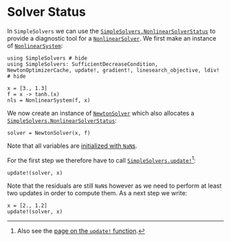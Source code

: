 # Solver Status

In `SimpleSolvers` we can use the [`SimpleSolvers.NonlinearSolverStatus`](@ref) to provide a diagnostic tool for a [`NonlinearSolver`](@ref). We first make an instance of [`NonlinearSystem`](@ref):

```@example status
using SimpleSolvers # hide
using SimpleSolvers: SufficientDecreaseCondition, NewtonOptimizerCache, update!, gradient!, linesearch_objective, ldiv! # hide

x = [3., 1.3]
f = x -> tanh.(x)
nls = NonlinearSystem(f, x)
```

We now create an instance of [`NewtonSolver`](@ref) which also allocates a [`SimpleSolvers.NonlinearSolverStatus`](@ref):

```@example status
solver = NewtonSolver(x, f)
```

Note that all variables are [initialized with `NaN`s](@ref "Reasoning behind Initialization with `NaN`s").

For the first step we therefore have to call [`SimpleSolvers.update!`](@ref)[^1]:

[^1]: Also see the [page on the `update!` function](@ref "Updates").

```@example status
update!(solver, x)
```

Note that the residuals are still `NaN`s however as we need to perform at least two updates in order to compute them. As a next step we write:

```@example status
x = [2., 1.2]
update!(solver, x)
```